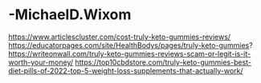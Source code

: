 # -MichaelD.Wixom
https://www.articlescluster.com/cost-truly-keto-gummies-reviews/ https://educatorpages.com/site/HealthBodys/pages/truly-keto-gummies? https://writeonwall.com/truly-keto-gummies-reviews-scam-or-legit-is-it-worth-your-money/ https://top10cbdstore.com/truly-keto-gummies-best-diet-pills-of-2022-top-5-weight-loss-supplements-that-actually-work/
